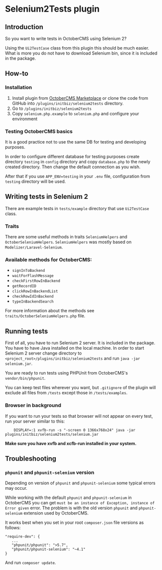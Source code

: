 # Selenium2Tests plugin

## Introduction
So you want to write tests in OctoberCMS using Selenium 2?

Using the `Ui2TestCase` class from this plugin this should be much easier. What is more you do not have to download Selenium bin, since it is included in the package.

## How-to
### Installation
1. Install plugin from [OctoberCMS Marketplace](https://octobercms.com/plugin/initbiz-selenium2tests) or clone the code from GitHub into `/plugins/initbiz/selenium2tests` directory.
1. Go to `/plugins/initbiz/selenium2tests`
1. Copy `selenium.php.example` to `selenium.php` and configure your environment

### Testing OctoberCMS basics
It is a good practice not to use the same DB for testing and developing purposes.

In order to configure different database for testing purposes create directory `testing` in `config` directory and copy `database.php` to the newly created directory. Then change the default connection as you wish.

After that if you use `APP_ENV=testing` in your `.env` file, configuration from `testing` directory will be used.

## Writing tests in Selenium 2
There are example tests in `tests/example` directory that use `Ui2TestCase` class.

### Traits
There are some useful methods in traits `SeleniumHelpers` and `OctoberSeleniumHelpers`. `SeleniumHelpers` was mostly based on `Modelizer/Laravel-Selenium`.

### Available methods for OctoberCMS:
* `signInToBackend`
* `waitForFlashMessage`
* `checkFirstRowInBackend`
* `getRecordID`
* `clickRowInBackendList`
* `checkRowIdInBackend`
* `typeInBackendSearch`

For more information about the methods see `traits/OctoberSeleniumHelpers.php` file.

## Running tests
First of all, you have to run Selenium 2 server. It is included in the package. You have to have Java installed on the local machine. In order to start Selenium 2 server change directory to `<project_root>/plugins/initbiz/selenium2tests` and run `java -jar selenium.jar`.

You are ready to run tests using PHPUnit from OctoberCMS's `vendor/bin/phpunit`.

You can keep test files wherever you want, but `.gitignore` of the plugin will exclude all files from `/tests` except those in `/tests/examples`.

### Browser in background
If you want to run your tests so that browser will not appear on every test, run your server similar to this:

```
    DISPLAY=:1 xvfb-run -s "-screen 0 1366x768x24" java -jar plugins/initbiz/selenium2tests/selenium.jar
```

**Make sure you have xvfb and xcfb-run installed in your system.**

## Troubleshooting

### `phpunit` and `phpunit-selenium` version

Depending on version of `phpunit` and `phpunit-selenium` some typical errors may occur.

While working with the default `phpunit` and `phpunit-selenium` in OctoberCMS you can get `must be an instance of Exception, instance of Error given` error. The problem is with the old version `phpunit` and `phpunit-selenium` extension used by OctoberCMS.

It works best when you set in your root `composer.json` file versions as follows:

```
"require-dev": {
   ...
   "phpunit/phpunit": ">5.7",
   "phpunit/phpunit-selenium": "~4.1"
}
```
And run `composer update`.
